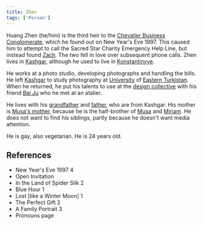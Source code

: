 ```yaml
---
title: Zhen
tags: ['Person']
---
```

Huang Zhen (he/him) is the third heir to the [Chevalier Business Conglomerate](/_wiki/chevalier-business-conglomerate.md), which he found out on New Year's Eve 1997. This caused him to attempt to call the Sacred Star Charity Emergency Help Line, but instead found [Zach](/_wiki/zach.md). The two fell in love over subsequent phone calls. Zhen lives in [Kashgar](/_wiki/kashgar.md), although he used to live in [Konstantinyye](/_wiki/konstantinyye.md).

He works at a photo studio, developing photographs and handling the bills. He left [Kashgar](/_wiki/kashgar.md) to study photography at [University](/_wiki/university-of-eastern-turkistan.md) of [Eastern Turkistan](/_wiki/eastern-turkistan.md). When he returned, he put his talents to use at the [design collective](/_wiki/design-collective.md) with his friend [Bai Ju](/_wiki/bai-ju.md) who he met at an atalier.

He lives with his [grandfather](/_wiki/zhens-grandfather.md) and [father](/_wiki/zhens-father.md), who are from Kashgar. His mother is [Musa's mother](/_wiki/musas-mother.md), because he is the half-brother of [Musa](/_wiki/musa.md) and [Miriam](/_wiki/miriam.md). He does not want to find his siblings, partly because he doesn't want media attention.

He is gay, also vegetarian. He is 24 years old.

## References
- New Year's Eve 1997 4
- Open Invitation
- In the Land of Spider Silk 2
- Blue Hour 1
- Lost \[like a Winter Moon\] 1
- The Perfect Gift 2
- A Family Portrait 3
- Pronouns page
